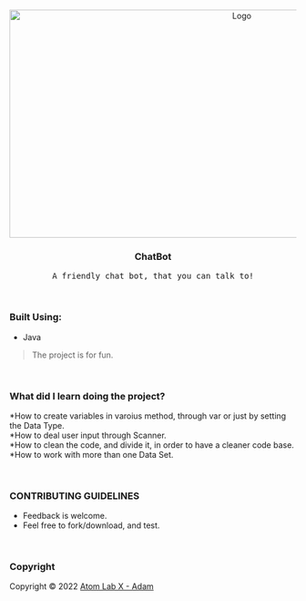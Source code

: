 <!-- PROJECT LOGO -->
<br />
<p align="center">
  <a href="https://github.com/AtomLabX/ChatBot_V1">
    <img src="https://github.com/AtomLabX/ChatBot_V1/blob/main/ref/Demo-gif.gif?raw=true" alt="Logo" width="800" height="400">
  </a>

  <h3 align="center">ChatBot</h3>

  <p align="center">
    <samp>A friendly chat bot, that you can talk to!</samp>
</p>

<br/>

### Built Using:

* Java



> The project is for fun.

<br/>

### What did I learn doing the project?


*How to create variables in varoius method, through var or just by setting the Data Type.<br>
*How to deal user input through Scanner.<br>
*How to clean the code, and divide it, in order to have a cleaner code base.<br>
*How to work with more than one Data Set.<br>

<br/>


<!-- CONTRIBUTING GUIDELINES -->
### CONTRIBUTING GUIDELINES

- Feedback is welcome.
- Feel free to fork/download, and test.


<br/>

<!-- LICENSE -->
### Copyright

Copyright © 2022 [Atom Lab X - Adam](https://AtomLabX.Dev)


